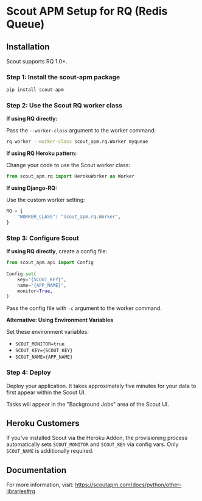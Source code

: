 # Scout APM Setup for RQ (Redis Queue)

## Installation

Scout supports RQ 1.0+.

### Step 1: Install the scout-apm package

```bash
pip install scout-apm
```

### Step 2: Use the Scout RQ worker class

**If using RQ directly:**

Pass the `--worker-class` argument to the worker command:

```bash
rq worker --worker-class scout_apm.rq.Worker myqueue
```

**If using RQ Heroku pattern:**

Change your code to use the Scout worker class:

```python
from scout_apm.rq import HerokuWorker as Worker
```

**If using Django-RQ:**

Use the custom worker setting:

```python
RQ = {
    "WORKER_CLASS": "scout_apm.rq.Worker",
}
```

### Step 3: Configure Scout

**If using RQ directly**, create a config file:

```python
from scout_apm.api import Config
  
Config.set(
    key="{SCOUT_KEY}",
    name="{APP_NAME}",
    monitor=True,
)
```

Pass the config file with `-c` argument to the worker command.

**Alternative: Using Environment Variables**

Set these environment variables:
- `SCOUT_MONITOR=true`
- `SCOUT_KEY={SCOUT_KEY}`
- `SCOUT_NAME={APP_NAME}`

### Step 4: Deploy

Deploy your application. It takes approximately five minutes for your data to first appear within the Scout UI.

Tasks will appear in the "Background Jobs" area of the Scout UI.

## Heroku Customers

If you've installed Scout via the Heroku Addon, the provisioning process automatically sets `SCOUT_MONITOR` and `SCOUT_KEY` via config vars. Only `SCOUT_NAME` is additionally required.

## Documentation

For more information, visit: https://scoutapm.com/docs/python/other-libraries#rq

